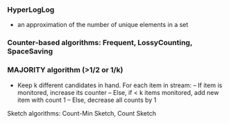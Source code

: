 
### HyperLogLog
- an approximation of the number of unique elements in a set


### Counter-based algorithms: Frequent, LossyCounting, SpaceSaving

### MAJORITY algorithm (>1/2 or 1/k)
- Keep k different candidates in hand. For each item in stream: 
  – If item is monitored, increase its counter 
  – Else, if < k items monitored, add new item with count 1 
  – Else, decrease all counts by 1

Sketch algorithms: Count-Min Sketch, Count Sketch















